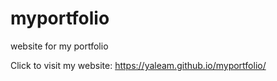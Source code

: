 # myportfolio
website for my portfolio 


Click to visit my website: https://yaleam.github.io/myportfolio/
